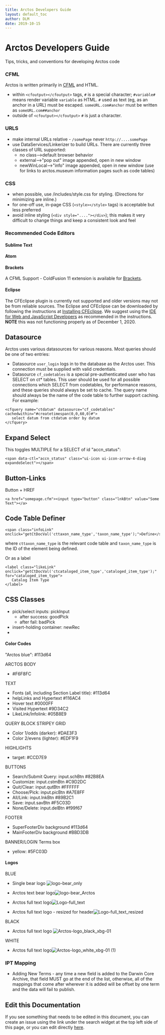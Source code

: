 ```yaml
---
title: Arctos Developers Guide
layout: default_toc
author: DLM
date: 2019-10-15
---
```


# Arctos Developers Guide
Tips, tricks, and conventions for developing Arctos code

### CFML

Arctos is written primarily in [CFML](https://en.wikipedia.org/wiki/ColdFusion_Markup_Language) and HTML. 
* within ``<cfoutput></cfoutput>`` tags, ``#`` is a special character; ``#variable#`` means render variable ``variable`` as HTML. ``#`` used as text (eg, as an anchor in a URL) must be escaped. ``someURL.com#anchor`` must be written as  ``someURL.com##anchor``
* outside of ``<cfoutput></cfoutput>`` 	``#`` is just a character.

### URLS

* make internal URLs relative - ``/somePage`` never ``http://....somePage``
* use DataServices/Linkerizer to build URLs. There are currently three classes of URL supported:
    * no class-->default browser behavior
    * external-->"pop out" image appended, open in new window
    * newWinLocal-->"info" image appended, open in new window (use for links to arctos.museum information pages such as code tables)

### CSS
* when possible, use /includes/style.css for styling. (Directions for minimizing are inline.)
* for one-off use, in-page CSS (``<style></style>`` tags) is acceptable but less preferred
* avoid inline styling (``<div style="...."></div>``); this makes it very difficult to change things and keep a consistent look and feel

### Recommended Code Editors
 
#### Sublime Text

#### Atom

#### Brackets
A CFML Support - ColdFusion 11 extension is available for <a href="http://brackets.io/" target="_blank" class="external">Brackets</a>. 


#### Eclipse
The CFEclipse plugin is currently not supported and older versions may not be from reliable sources.
The Eclipse and CFEclipse can be downloaded by following the instructions at <a href="https://github.com/cfeclipse/cfeclipse/wiki/Installing-CFEclipse" target="_blank" class="external">Installing CFEclipse</a>. We suggest using the <a href="https://www.eclipse.org/downloads/download.php?file=/oomph/epp/2020-09/R/eclipse-inst-jre-win64.exeEclipse" target="_blank" class="external">IDE for Web and JavaScript Developers</a> as recommended in the instructions. **NOTE** this was not functioning properly as of December 1, 2020.


## Datasource

Arctos uses various datasources for various reasons. Most queries should be one of two entries:

* Datasource ``user_login`` logs in to the database as the Arctos user. This connection must be supplied with valid credentials.
* Datasource ``cf_codetables`` is a special pre-authenticated user who has SELECT on ct* tables. This user should be used for all possible connections which SELECT from codetables, for performance reasons, and these queries should always be set to cache. The query name should always be the name of the code table to further support caching. For example:

``` 
<cfquery name="ctdatum" datasource="cf_codetables" cachedwithin="#createtimespan(0,0,60,0)#">
   select datum from ctdatum order by datum
</cfquery> 
```

## Expand Select

This toggles MULTIPLE for a SELECT of id "accn_status":

```
<span data-ctl="accn_status" class="ui-icon ui-icon-arrow-4-diag expandoSelect"></span>
```

## Button-Links

Button + HREF

```
<a href="somepage.cfm"><input type="button" class="lnkBtn" value="Some Text"></a>
```

## Code Table Definer

```
<span class="infoLink" onclick="getCtDocVal('cttaxon_name_type','taxon_name_type');">Define</span>
```

where ``cttaxon_name_type`` is the relevant code table and ``taxon_name_type`` is the ID of the element being defined.

Or as a label

```
<label class="likeLink" onclick="getCtDocVal('ctcataloged_item_type','cataloged_item_type');" for="cataloged_item_type">
   Catalog Item Type
</label>
```

## CSS Classes

* pick/select inputs: pickInput
    * after success: goodPick
    * after fail: badPick 
* insert-holding container: newRec
* 
#### Color Codes

"Arctos blue": #113d64

ARCTOS BODY
* #F6F8FC

TEXT
* Fonts (all, including Section Label title): #113d64 
* helpLinks and Hypertext #116AC4
* Hover text #0000FF
* Visited Hypertext #9D34C2
* LikeLink/Infolink: #05B8E9


QUERY BLOCK STRIPEY GRID
* Color 1/odds (darker): #DAE3F3
* Color 2/evens (lighter): #EDF1F9

HIGHLIGHTS
* target: #CCD7E9

BUTTONS
* Search/Submit Query: input.schBtn #82B8EA 
* Customize: input.cstmBtn #C9D2DC
* Quit/Clear: input.qutBtn #FFFFFF
* Choose/Pick: input.picBtn #A7E8FF
* All/Link: input.lnkBtn #89B2C1
* Save: input.savBtn #F5C03D
* None/Delete: input.delBtn #f99f67

FOOTER
* SuperFooterDiv background #113d64 
* MainFooterDiv background #BBD3DB

BANNER/LOGIN Terms box
* yellow: #5FC03D

#### Logos

BLUE

* Single bear logo
![logo-bear_only](https://user-images.githubusercontent.com/11336485/211899289-641c6d4f-b3fb-45b9-a551-2cca4ba2aa71.png)

* Arctos text bear logo![logo-bear_Arctos](https://user-images.githubusercontent.com/11336485/211899409-171d846b-408b-468b-bd8b-fec3289665fc.png)

* Arctos full text logo![Logo-full_text](https://user-images.githubusercontent.com/11336485/211899558-fe4d2e8d-884f-4c84-9a34-49b34f7c4365.png)
* Arctos full text logo - resized for header![Logo-full_text_resized](https://user-images.githubusercontent.com/11336485/213191330-667b6ff0-563a-4cc5-83f0-a60af4e331ef.png)



BLACK

* Arctos full text logo ![Arctos-logo_black_xbg-01](https://user-images.githubusercontent.com/11336485/211899858-f7e7ea42-f246-4fff-b2ad-039002795aa6.png)

WHITE

* Arctos full text logo![Arctos-logo_white_xbg-01 (1)](https://user-images.githubusercontent.com/11336485/211899783-1fade03c-f5e4-42e9-ada9-5167e48e7f4c.png)

### IPT Mapping

* Adding New Terms - any time a new field is added to the Darwin Core Archive, that field MUST go at the end of the list, otherwise, all of the mappings that come after wherever it is added will be offset by one term and the data will fail to publish.

## Edit this Documentation

If you see something that needs to be edited in this document, you can create an issue using the link under the search widget at the top left side of this page, or you can edit directly <a href="https://github.com/ArctosDB/documentation-wiki/edit/gh-pages/_how_to/developer-guide.markdown" target="_blank">here</a>.

